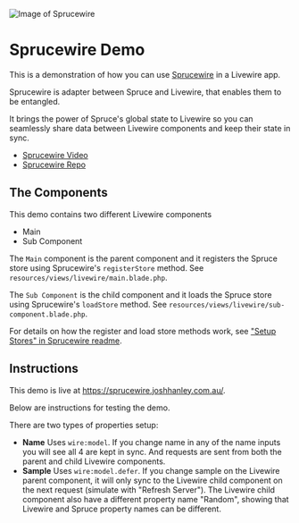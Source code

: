![Image of Sprucewire](https://github.com/joshhanley/sprucewire/blob/main/art/Sprucewire-Logo.png)

# Sprucewire Demo

This is a demonstration of how you can use [Sprucewire](https://github.com/joshhanley/sprucewire) in a Livewire app.

Sprucewire is adapter between Spruce and Livewire, that enables them to be entangled.

It brings the power of Spruce's global state to Livewire so you can seamlessly share data between Livewire components and keep their state in sync.

- [Sprucewire Video](https://www.youtube.com/watch?v=Etwv6jW0Z_w)
- [Sprucewire Repo](https://github.com/joshhanley/sprucewire)

## The Components

This demo contains two different Livewire components

- Main
- Sub Component

The `Main` component is the parent component and it registers the Spruce store using Sprucewire's `registerStore` method. See `resources/views/livewire/main.blade.php`.

The `Sub Component` is the child component and it loads the Spruce store using Sprucewire's `loadStore` method. See `resources/views/livewire/sub-component.blade.php`.

For details on how the register and load store methods work, see ["Setup Stores" in Sprucewire readme](https://github.com/joshhanley/sprucewire#setup-stores).

## Instructions

This demo is live at https://sprucewire.joshhanley.com.au/.

Below are instructions for testing the demo.

There are two types of properties setup:

- **Name**
Uses `wire:model`.
If you change name in any of the name inputs you will see all 4 are kept in sync.
And requests are sent from both the parent and child Livewire components.
- **Sample**
Uses `wire:model.defer`.
If you change sample on the Livewire parent component, it will only sync to the Livewire child component on the next request (simulate with "Refresh Server").
The Livewire child component also have a different property name "Random", showing that Livewire and Spruce property names can be different.
